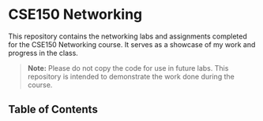 # CSE150 Networking

This repository contains the networking labs and assignments completed for the CSE150 Networking course. It serves as a showcase of my work and progress in the class.

> **Note:** Please do not copy the code for use in future labs. This repository is intended to demonstrate the work done during the course.

## Table of Contents
